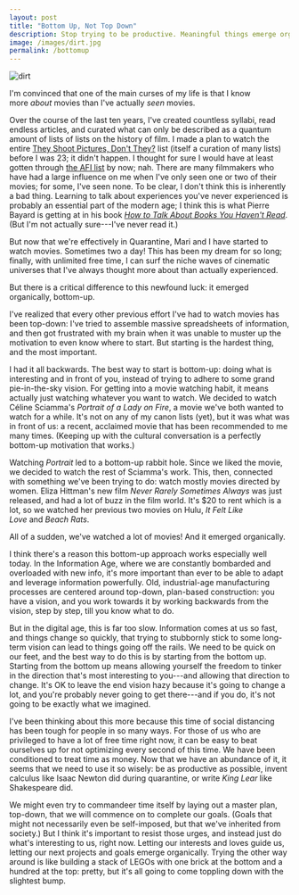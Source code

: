 ```yaml
---
layout: post
title: "Bottom Up, Not Top Down"
description: Stop trying to be productive. Meaningful things emerge organically.
image: /images/dirt.jpg
permalink: /bottomup
---
```


![dirt](/images/dirt.jpg)

I'm convinced that one of the main curses of my life is that I know more *about* movies than I've actually *seen* movies. 

Over the course of the last ten years, I've created countless syllabi, read endless articles, and curated what can only be described as a quantum amount of lists of lists on the history of film. I made a plan to watch the entire [They Shoot Pictures, Don't They?](http://www.theyshootpictures.com/) list (itself a curation of many lists) before I was 23; it didn't happen. I thought for sure I would have at least gotten through [the AFI list](https://www.afi.com/afis-100-years-100-movies-10th-anniversary-edition/) by now; nah. There are many filmmakers who have had a large influence on me when I've only seen one or two of their movies; for some, I've seen none. To be clear, I don't think this is inherently a bad thing. Learning to talk about experiences you've never experienced is probably an essential part of the modern age; I think this is what Pierre Bayard is getting at in his book *[How to Talk About Books You Haven't Read](http://www.amazon.com/gp/product/1596915439/ref=as_li_tl?ie=UTF8&camp=1789&creative=390957&creativeASIN=1596915439&linkCode=as2&tag=ribbonfarmcom-20&linkId=66Y2TBSHSYSHGHLE)*. (But I'm not actually sure---I've never read it.)

But now that we're effectively in Quarantine, Mari and I have started to watch movies. Sometimes two a day! This has been my dream for so long; finally, with unlimited free time, I can surf the niche waves of cinematic universes that I've always thought more about than actually experienced. 

But there is a critical difference to this newfound luck: it emerged organically, bottom-up.

I've realized that every other previous effort I've had to watch movies has been top-down: I've tried to assemble massive spreadsheets of information, and then got frustrated with my brain when it was unable to muster up the motivation to even know where to start. But starting is the hardest thing, and the most important.

I had it all backwards. The best way to start is bottom-up: doing what is interesting and in front of you, instead of trying to adhere to some grand pie-in-the-sky vision. For getting into a movie watching habit, it means actually just watching whatever you want to watch. We decided to watch Céline Sciamma's *Portrait of a Lady on Fire*, a movie we've both wanted to watch for a while. It's not on any of my canon lists (yet), but it was what was in front of us: a recent, acclaimed movie that has been recommended to me many times. (Keeping up with the cultural conversation is a perfectly bottom-up motivation that works.)

Watching *Portrait* led to a bottom-up rabbit hole. Since we liked the movie, we decided to watch the rest of Sciamma's work. This, then, connected with something we've been trying to do: watch mostly movies directed by women. Eliza Hittman's new film *Never Rarely Sometimes Always* was just released, and had a lot of buzz in the film world. It's $20 to rent which is a lot, so we watched her previous two movies on Hulu, *It Felt Like Love* and *Beach Rats*.

All of a sudden, we've watched a lot of movies! And it emerged organically.

I think there's a reason this bottom-up approach works especially well today. In the Information Age, where we are constantly bombarded and overloaded with new info, it's more important than ever to be able to adapt and leverage information powerfully. Old, industrial-age manufacturing processes are centered around top-down, plan-based construction: you have a vision, and you work towards it by working backwards from the vision, step by step, till you know what to do.

But in the digital age, this is far too slow. Information comes at us so fast, and things change so quickly, that trying to stubbornly stick to some long-term vision can lead to things going off the rails. We need to be quick on our feet, and the best way to do this is by starting from the bottom up. Starting from the bottom up means allowing yourself the freedom to tinker in the direction that's most interesting to you---and allowing that direction to change. It's OK to leave the end vision hazy because it's going to change a lot, and you're probably never going to get there---and if you do, it's not going to be exactly what we imagined.

I've been thinking about this more because this time of social distancing has been tough for people in so many ways. For those of us who are privileged to have a lot of free time right now, it can be easy to beat ourselves up for not optimizing every second of this time. We have been conditioned to treat time as money. Now that we have an abundance of it, it seems that we need to use it so wisely: be as productive as possible, invent calculus like Isaac Newton did during quarantine, or write *King Lear* like Shakespeare did.

We might even try to commandeer time itself by laying out a master plan, top-down, that we will commence on to complete our goals. (Goals that might not necessarily even be self-imposed, but that we've inherited from society.) But I think it's important to resist those urges, and instead just do what's interesting to us, right now. Letting our interests and loves guide us, letting our next projects and goals emerge organically. Trying the other way around is like building a stack of LEGOs with one brick at the bottom and a hundred at the top: pretty, but it's all going to come toppling down with the slightest bump.